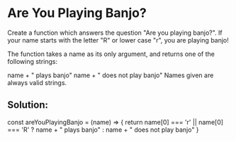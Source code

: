 # Are You Playing Banjo?

Create a function which answers the question "Are you playing banjo?".
If your name starts with the letter "R" or lower case "r", you are playing banjo!

The function takes a name as its only argument, and returns one of the following strings:

name + " plays banjo" 
name + " does not play banjo"
Names given are always valid strings.

## Solution:

const areYouPlayingBanjo = (name) => {
    return name[0] === 'r' || name[0] === 'R' ? name + " plays banjo" : name + " does not play banjo"
  }
